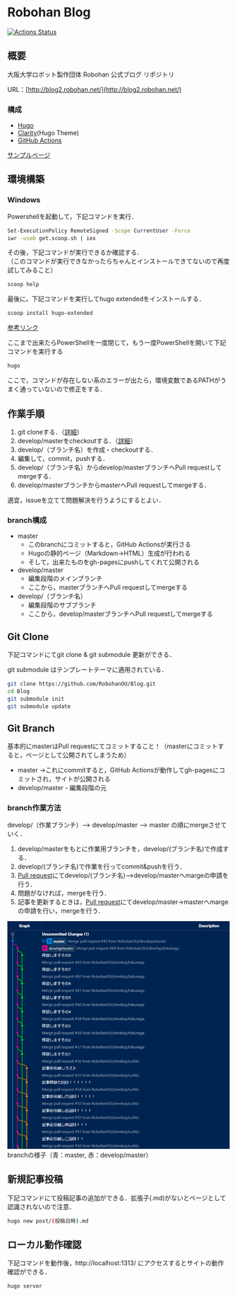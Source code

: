 # Robohan Blog

[![Actions Status](https://github.com/RobohanOU/Blog/workflows/github%20pages/badge.svg)](https://github.com/RobohanOU/Blog/actions)

## 概要

大阪大学ロボット製作団体 Robohan 公式ブログ リポジトリ

URL：[http://blog2.robohan.net/](http://blog2.robohan.net/)

### 構成

- [Hugo](https://gohugo.io/)
- [Clarity](https://themes.gohugo.io/hugo-clarity/)(Hugo Theme)
- [GitHub Actions](https://github.com/RobohanOU/Blog/actions)

[サンプルページ](http://blog2.robohan.net/sample/)

## 環境構築

### Windows

Powershellを起動して，下記コマンドを実行．

```bash
Set-ExecutionPolicy RemoteSigned -Scope CurrentUser -Force
iwr -useb get.scoop.sh | iex
```

その後，下記コマンドが実行できるか確認する．<br>
（このコマンドが実行できなかったらちゃんとインストールできてないので再度試してみること）

```bash
scoop help
```

最後に，下記コマンドを実行してhugo extendedをインストールする．

```bash
scoop install hugo-extended
```

[参考リンク](https://www.hahahahaha-nnn.work/post/hugo_in_windows/)

ここまで出来たらPowerShellを一度閉じて，もう一度PowerShellを開いて下記コマンドを実行する

```bash
hugo
```

ここで，コマンドが存在しない系のエラーが出たら，環境変数であるPATHがうまく通っていないので修正をする．

## 作業手順

1. git cloneする．（[詳細](#git-clone)）
2. develop/masterをcheckoutする．（[詳細](#git-branch)）
3. develop/（ブランチ名）を作成・checkoutする．
4. 編集して，commit，pushする．
5. develop/（ブランチ名）からdevelop/masterブランチへPull requestしてmergeする．
6. develop/masterブランチからmasterへPull requestしてmergeする．

適宜，issueを立てて問題解決を行うようにするとよい．

### branch構成

- master
  - このbranchにコミットすると，GitHub Actionsが実行さる
  - Hugoの静的ページ（Markdown→HTML）生成が行われる
  - そして，出来たものをgh-pagesにpushしてくれて公開される
- develop/master
  - 編集段階のメインブランチ
  - ここから，masterブランチへPull requestしてmergeする
- develop/（ブランチ名）
  - 編集段階のサブブランチ
  - ここから，develop/masterブランチへPull requestしてmergeする

## Git Clone

下記コマンドにてgit clone & git submodule 更新ができる．

git submodule はテンプレートテーマに適用されている．

```bash
git clone https://github.com/RobohanOU/Blog.git
cd Blog
git submodule init
git submodule update
```

## Git Branch

基本的にmasterはPull requestにてコミットすること！（masterにコミットすると，ページとして公開されてしまうため）

- master ->これにcommitすると，GitHub Actionsが動作してgh-pagesにコミットされ，サイトが公開される
- develop/master - 編集段階の元

### branch作業方法

develop/（作業ブランチ）--> develop/master --> master の順にmergeさせていく．

1. develop/masterをもとに作業用ブランチを，develop/(ブランチ名)で作成する．
2. develop/(ブランチ名)で作業を行ってcommit&pushを行う．
3. [Pull request](https://github.com/RobohanOU/Blog/pulls)にてdevelop/(ブランチ名)-->develop/masterへmargeの申請を行う．
4. 問題がなければ，mergeを行う．
5. 記事を更新するときは，[Pull request](https://github.com/RobohanOU/Blog/pulls)にてdevelop/master→masterへmargeの申請を行い，mergeを行う．

![branchの様子](./README-photo/branch.PNG)
branchの様子（青：master, 赤：develop/master）

## 新規記事投稿

下記コマンドにて投稿記事の追加ができる．拡張子(.md)がないとページとして認識されないので注意．

```bash
hugo new post/(投稿日時).md
```

## ローカル動作確認

下記コマンドを動作後，http://localhost:1313/ にアクセスするとサイトの動作確認ができる．

```bash
hugo server
```
